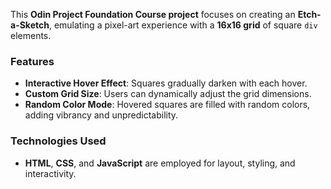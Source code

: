 <p>
  This <strong>Odin Project Foundation Course project</strong> focuses on creating an <strong>Etch-a-Sketch</strong>, emulating a pixel-art experience with a <strong>16x16 grid</strong> of square <code>div</code> elements.
</p>

<h3>Features</h3>
<ul>
  <li><strong>Interactive Hover Effect</strong>: Squares gradually darken with each hover.</li>
  <li><strong>Custom Grid Size</strong>: Users can dynamically adjust the grid dimensions.</li>
  <li><strong>Random Color Mode</strong>: Hovered squares are filled with random colors, adding vibrancy and unpredictability.</li>
</ul>

<h3>Technologies Used</h3>
<ul>
  <li><strong>HTML</strong>, <strong>CSS</strong>, and <strong>JavaScript</strong> are employed for layout, styling, and interactivity.</li>
</ul>